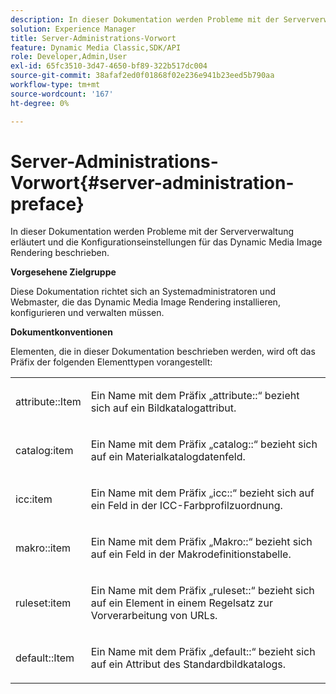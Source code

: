 ```yaml
---
description: In dieser Dokumentation werden Probleme mit der Serververwaltung erläutert und die Konfigurationseinstellungen für das Dynamic Media Image Rendering beschrieben.
solution: Experience Manager
title: Server-Administrations-Vorwort
feature: Dynamic Media Classic,SDK/API
role: Developer,Admin,User
exl-id: 65fc3510-3d47-4650-bf89-322b517dc004
source-git-commit: 38afaf2ed0f01868f02e236e941b23eed5b790aa
workflow-type: tm+mt
source-wordcount: '167'
ht-degree: 0%

---
```


# Server-Administrations-Vorwort{#server-administration-preface}

In dieser Dokumentation werden Probleme mit der Serververwaltung erläutert und die Konfigurationseinstellungen für das Dynamic Media Image Rendering beschrieben.

**Vorgesehene Zielgruppe**

Diese Dokumentation richtet sich an Systemadministratoren und Webmaster, die das Dynamic Media Image Rendering installieren, konfigurieren und verwalten müssen.

**Dokumentkonventionen**

Elementen, die in dieser Dokumentation beschrieben werden, wird oft das Präfix der folgenden Elementtypen vorangestellt:

<table id="simpletable_E96BA470B3CE4266A9E6ED0440A56C40"> 
 <tr class="strow"> 
  <td class="stentry"> <p>attribute::Item </p></td> 
  <td class="stentry"> <p>Ein Name mit dem Präfix „attribute::“ bezieht sich auf ein Bildkatalogattribut. </p></td> 
 </tr> 
 <tr class="strow"> 
  <td class="stentry"> <p>catalog:item </p></td> 
  <td class="stentry"> <p>Ein Name mit dem Präfix „catalog::“ bezieht sich auf ein Materialkatalogdatenfeld. </p></td> 
 </tr> 
 <tr class="strow"> 
  <td class="stentry"> <p>icc:item </p></td> 
  <td class="stentry"> <p>Ein Name mit dem Präfix „icc::“ bezieht sich auf ein Feld in der ICC-Farbprofilzuordnung. </p></td> 
 </tr> 
 <tr class="strow"> 
  <td class="stentry"> <p>makro::item </p></td> 
  <td class="stentry"> <p>Ein Name mit dem Präfix „Makro::“ bezieht sich auf ein Feld in der Makrodefinitionstabelle. </p></td> 
 </tr> 
 <tr class="strow"> 
  <td class="stentry"> <p>ruleset:item </p></td> 
  <td class="stentry"> <p>Ein Name mit dem Präfix „ruleset::“ bezieht sich auf ein Element in einem Regelsatz zur Vorverarbeitung von URLs. </p></td> 
 </tr> 
 <tr class="strow"> 
  <td class="stentry"> <p>default::Item </p></td> 
  <td class="stentry"> <p>Ein Name mit dem Präfix „default::“ bezieht sich auf ein Attribut des Standardbildkatalogs. </p></td> 
 </tr> 
</table>
